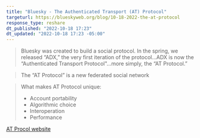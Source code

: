 ```yaml
---
title: "Bluesky - The Authenticated Transport (AT) Protocol"
targeturl: https://blueskyweb.org/blog/10-18-2022-the-at-protocol 
response_type: reshare
dt_published: "2022-10-18 17:23"
dt_updated: "2022-10-18 17:23 -05:00"
---
```


> Bluesky was created to build a social protocol. In the spring, we released “ADX,” the very first iteration of the protocol...ADX is now the “Authenticated Transport Protocol"...more simply, the “AT Protocol.”

> The “AT Protocol” is a new federated social network

> What makes AT Protocol unique:
> 
> - Account portability
> - Algorithmic choice
> - Interoperation
> - Performance

[AT Procol website](https://atproto.com/)

